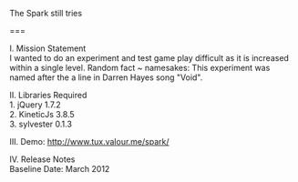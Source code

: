 The Spark still tries

===

I. Mission Statement<br />
    I wanted to do an experiment and test game play difficult as it is increased within a single level.
    Random fact ~ namesakes: This experiment was named after the a line in Darren Hayes song "Void".

II. Libraries Required<br />
    1. jQuery 1.7.2<br />
    2. KineticJs 3.8.5<br />
    3. sylvester 0.1.3<br />

III. Demo: http://www.tux.valour.me/spark/

IV. Release Notes<br />
    Baseline Date: March 2012
